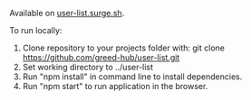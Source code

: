 Available on [user-list.surge.sh](https://user-list.surge.sh/).

To run locally:
1. Clone repository to your projects folder with: git clone https://github.com/greed-hub/user-list.git
2. Set working directory to ../user-list
3. Run "npm install" in command line to install dependencies.
4. Run "npm start" to run application in the browser.

